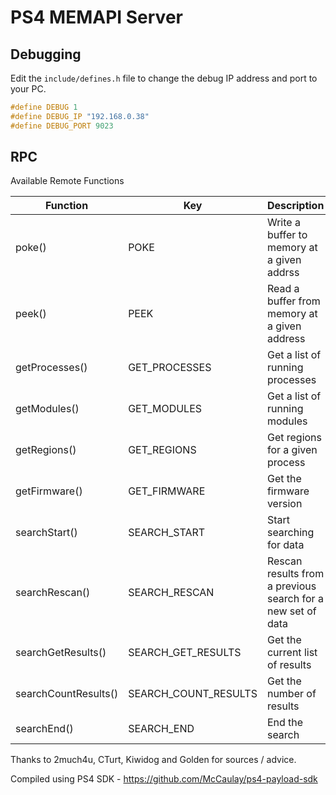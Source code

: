 # PS4 MEMAPI Server

## Debugging
Edit the `include/defines.h` file to change the debug IP address and port to your PC.
```c
#define DEBUG 1
#define DEBUG_IP "192.168.0.38"
#define DEBUG_PORT 9023
```

## RPC
Available Remote Functions

| Function             | Key                  | Description                                                 |
| -------------------- | -------------------- | ----------------------------------------------------------- |
| poke()               | POKE                 | Write a buffer to memory at a given addrss                  |
| peek()               | PEEK                 | Read a buffer from memory at a given address                |
| getProcesses()       | GET_PROCESSES        | Get a list of running processes                             |
| getModules()         | GET_MODULES          | Get a list of running modules                               |
| getRegions()         | GET_REGIONS          | Get regions for a given process                             |
| getFirmware()        | GET_FIRMWARE         | Get the firmware version                                    |
| searchStart()        | SEARCH_START         | Start searching for data                                    |
| searchRescan()       | SEARCH_RESCAN        | Rescan results from a previous search for a new set of data |
| searchGetResults()   | SEARCH_GET_RESULTS   | Get the current list of results                             |
| searchCountResults() | SEARCH_COUNT_RESULTS | Get the number of results                                   |
| searchEnd()          | SEARCH_END           | End the search                                              |

Thanks to 2much4u, CTurt, Kiwidog and Golden for sources / advice.

Compiled using PS4 SDK - https://github.com/McCaulay/ps4-payload-sdk
